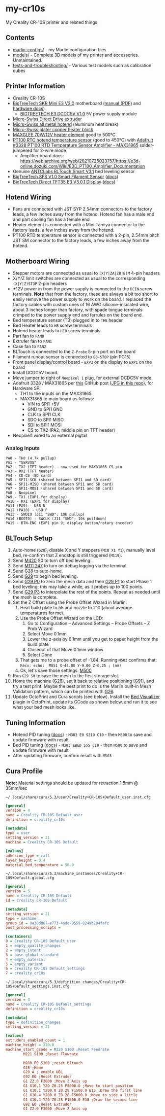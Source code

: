 # my-cr10s

My Creality CR-10S printer and related things.

## Contents

* [marlin-configs/](marlin-configs/) - my Marlin configuration files
* [models/](models/) - Complete 3D models of my printer and accessories. Unmaintained.
* [tests-and-troubleshooting/](tests-and-troubleshooting/) - Various test models such as calibration cubes

## Printer Information

* Creality CR-10S
* [BigTreeTech SKR Mini E3 V3.0](https://biqu.equipment/products/bigtreetech-skr-mini-e3-v2-0-32-bit-control-board-for-ender-3?variant=39982232174690) motherboard ([manual (PDF)](https://github.com/bigtreetech/BIGTREETECH-SKR-mini-E3/blob/master/hardware/BTT%20SKR%20MINI%20E3%20V3.0/Hardware/BTT%20SKR%20MINI%20E3%20V3.0%20user%20manual.pdf) and [hardware docs](https://github.com/bigtreetech/BIGTREETECH-SKR-mini-E3/tree/master/hardware/BTT%20SKR%20MINI%20E3%20V3.0/Hardware))
  * [BIGTREETECH E3 DCDC5V V1.0](https://biqu.equipment/products/bigtreetech-dcdc5v-v1-0-power-module-5v-for-skr-mini-e3-v1-2-skr-mini-e3-v3-0-32bit-control-board-rgb-light) 5V power supply module
* [Micro-Swiss Direct Drive extruder](https://store.micro-swiss.com/products/micro-swiss-direct-drive-extruder)
* [Micro-Swiss all metal hotend](https://store.micro-swiss.com/collections/all-metal-hotend-kits/products/all-metal-hotend-kit-for-cr-10) (aluminum heat break)
* [Micro-Swiss plater copper heater block](https://store.micro-swiss.com/collections/heater-blocks/products/micro-swiss-high-temperature-mk8-heater-block-upgrade)
* [MAXGLEE 70W/12V heater element](https://www.amazon.com/gp/product/B09LCDGH5Q/) good to 500°C
* [PT100 RTC hotend temperature sensor](https://www.amazon.com/gp/product/B08294HYVF/) (good to 450°C) with [Adafruit #3328 PT100 RTD Temperature Sensor Amplifier - MAX31865](https://www.adafruit.com/product/3328) solder-jumpered for 2-wire mode
  * Amplifier board docs: https://web.archive.org/web/20210725023757/https://e3d-online.dozuki.com/Wiki/E3D_PT100_Amplifier_Documentation
* Genuine [ANTCLabs BLTouch Smart V3.1](https://www.antclabs.com/bltouch-v3) bed leveling sensor
* [BigTreeTech SFS V1.0 Smart Filament Sensor](https://biqu.equipment/products/btt-sfs-v1-0-smart-filament-sensor-detection-stuck-blocking-filament-module?variant=31150666645602) ([docs](https://github.com/bigtreetech/smart-filament-detection-module))
* [BigTreeTech Direct TFT35 E3 V3.0.1 Display](https://biqu.equipment/products/btt-tft35-e3-v3-0-display-touch-screen-two-working-modes) ([docs](https://github.com/bigtreetech/BTT-TFT35-E3-V3.0))

## Hotend Wiring

* Fans are connected with JST SYP 2.54mm connectors to the factory leads, a few inches away from the hotend. Hotend fan has a male end and part cooling fan has a female end.
* Heater element is connected with a Mini Tamiya connector to the factory leads, a few inches away from the hotend.
* PT100 RTD temperature sensor is connected with a 2-pin, 2.54mm pitch JST SM connector to the factory leads, a few inches away from the hotend.

## Motherboard Wiring

* Stepper motors are connected as usual to `(X|Y|ZA|ZB|E)M` 4-pin headers
* X/Y/Z limit switches are connected as usual to the corresponding `(X|Y|Z)STOP` 2-pin headers
* +12V power in from the power supply is connected to the `DCIN` screw terminals. **Note** that from the factory, these are always a bit too short to easily remove the power supply to work on the board. I replaced the factory cables with custom ones of 16 AWG silicone-insulated wire, about 3 inches longer than factory, with spade tongue terminals crimped to the power supply end and ferrules on the board end.
* Bed temperature sensor (TB) plugged in to `THB` header
* Bed Heater leads to `HB` screw terminals
* Hotend heater leads to `HE0` screw terminals
* Part fan to `FAN0`
* Extrufer fan to `FAN1`
* Case fan to `FAN2`
* BLTouch is connected to the `Z-Probe` 5-pin port on the board
* Filament runout sensor is connected to `E0-STOP` (pin PC15)
* Front panel display/control board - `EXP3` on the display to `EXP1` on the board
* Install DCDC5V board.
* Move jumper to right of `Neopixel 1` plug, for external DCDC5V mode.
* Adafruit 3328 / MAX31865 per [this](https://github.com/bigtreetech/BIGTREETECH-SKR-mini-E3/issues/476#issuecomment-751288272) GitHub post ([JPG in this repo](max31865.jpg)), for Hardware SPI
  * TH1 to the inputs on the MAX31865
  * MAX31865 to main board as follows:
    * VIN to SPI1 +5V
    * GND to SPI1 GND
    * CLK to SPI1 CLK
    * SDO to SPI1 MISO
    * SDI to SPI1 MOSI
    * CS to TX2 (PA2; middle pin on TFT header)
* Neopixel1 wired to an external pigtail

### Analog Inputs

```
PA0 - TH0 (4.7k pullup)
PA1 - "SERVOS"
PA2 - TX2 (TFT header) - now used for MAX31865 CS pin
PA3 - RX2 (TFT header)
PA4 - CD-CS (SD card)
PA5 - SPI1-SCK (shared between SPI1 and SD card)
PA6 - SPI1-MISO (shared between SPI1 and SD card)
PA7 - SPI1-MOSI (shared between SPI1 and SD card)
PA8 - Neopixel
PA9 - TX1 (EXP1 for display)
PA10 - RX1 (EXP1 for display)
PA11 (PA9) - USB N
PA12 (PA10) - USB P
PA13 - SWDIO (J11 "SWD"; 10k pullup)
PA14 (BOOT0) - SWCLK (J11 "SWD"; 10k pulldown)
PA15 - BTN-ENC (EXP1 pin 9; display button/rotary encoder)
```

## BLTouch Setup

1. Auto-home (`G28`), disable X and Y steppers (`M18 X1 Y1`), manually level bed, re-confirm that Z endstop is still triggered (`M119`).
1. Send [M420](https://marlinfw.org/docs/gcode/M420.html) S0 to turn off bed leveling.
1. Send [M111 247](https://marlinfw.org/docs/gcode/M111.html) to turn on debug logging via the terminal.
1. Send [G28](https://marlinfw.org/docs/gcode/G028.html) to auto-home.
1. Send [G29](https://marlinfw.org/docs/gcode/G029.html) to begin bed leveling.
1. Send [G29 P0](https://marlinfw.org/docs/gcode/G029.html) to zero the mesh data and then [G29 P1](https://marlinfw.org/docs/gcode/G029.html) to start Phase 1 bed leveling; this may take a while, as it probes up to 100 points.
1. Send [G29 P3](https://marlinfw.org/docs/gcode/G029.html) to interpolate the rest of the points. Repeat as needed until the mesh is complete.
1. Set the Z Offset using the Probe Offset Wizard in Marlin:
    1. Heat build plate to 55 and nozzle to 210 (about average temperatures for me).
    2. Use the Probe Offset Wizard on the LCD:
        1. Go to Configuration – Advanced Settings – Probe Offsets – Z Prob Wizard
        2. Select Move 0.1mm
        3. Lower the z-axis by 0.1mm until you get to paper height from the build plate
        4. Closeout of that Move 0.1mm window
        5. Select Done
    3. That gets me to a probe offset of -1.84. Running `M503` confirms that: `Recv: echo:  M851 X-44.00 Y-9.00 Z-0.25 ; (mm)`
    4. Ok, let's save those settings: [M500](https://marlinfw.org/docs/gcode/M500.html)
1. Run `G29 S0` to save the mesh to the first storage slot.
1. Home the machine ([G28](https://marlinfw.org/docs/gcode/G028.html)), set it back to relative positioning ([G91](https://marlinfw.org/docs/gcode/G091.html)), and try a test print. Maybe the best print to do is the Marlin built-in Mesh Validation pattern, which can be printed with [G26](https://marlinfw.org/docs/gcode/G026.html).
1. Update OctoPrint and Cura scripts (see below). Install the [Bed Visualizer](https://plugins.octoprint.org/plugins/bedlevelvisualizer/) plugin in OctoPrint, update its GCode as shown below, and run it to see what your bed mesh looks like.

## Tuning Information

* Hotend PID tuning ([docs](https://all3dp.com/2/3d-printer-pid-tuning/)) - `M303 E0 S210 C10` - then `M500` to save and update firmware with result
* Bed PID tuning ([docs](https://all3dp.com/2/3d-printer-pid-tuning/)) - `M303 EBED S55 C10` - then `M500` to save and update firmware with result
* After updating firmware, confirm result with `M503`

## Cura Profile

**Note:** Material settings should be updated for retraction 1.5mm @ 35mm/sec

`~/.local/share/cura/5.3/user/Creality+CR-10S+Default_user.inst.cfg`

```ini
[general]
version = 4
name = Creality CR-10S Default_user
definition = creality_cr10s

[metadata]
type = user
setting_version = 21
machine = Creality CR-10S Default

[values]
adhesion_type = raft
layer_height = 0.4
material_bed_temperature = 50.0
```

`~/.local/share/cura/5.3/machine_instances/Creality+CR-10S+Default.global.cfg`

```ini
[general]
version = 5
name = Creality CR-10S Default
id = Creality CR-10S Default

[metadata]
setting_version = 21
type = machine
group_id = 8a30d067-e773-4ade-9559-8249b204fafc
post_processing_scripts = 

[containers]
0 = Creality CR-10S Default_user
1 = empty_quality_changes
2 = empty_intent
3 = base_global_standard
4 = empty_material
5 = empty_variant
6 = Creality CR-10S Default_settings
7 = creality_cr10s
```

`~/.local/share/cura/5.3/definition_changes/Creality+CR-10S+Default_settings.inst.cfg`

```ini
[general]
version = 4
name = Creality CR-10S Default_settings
definition = creality_cr10s

[metadata]
type = definition_changes
setting_version = 21

[values]
extruders_enabled_count = 1
machine_height = 320.0
machine_start_gcode = M220 S100 ;Reset Feedrate
        M221 S100 ;Reset Flowrate

        M280 P0 S160 ;reset bltouch
        G28 ;Home
        G29 A ; enable UBL
        G92 E0 ;Reset Extruder
        G1 Z2.0 F3000 ;Move Z Axis up
        G1 X10.1 Y20 Z0.28 F5000.0 ;Move to start position
        G1 X10.1 Y200.0 Z0.28 F1500.0 E15 ;Draw the first line
        G1 X10.4 Y200.0 Z0.28 F5000.0 ;Move to side a little
        G1 X10.4 Y20 Z0.28 F1500.0 E30 ;Draw the second line
        G92 E0 ;Reset Extruder
        G1 Z2.0 F3000 ;Move Z Axis up

```
